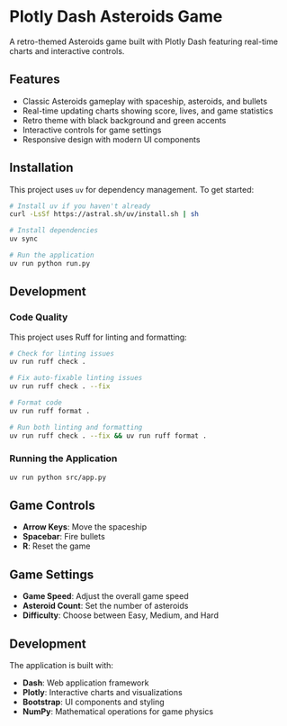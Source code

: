 # Plotly Dash Asteroids Game

A retro-themed Asteroids game built with Plotly Dash featuring real-time charts and interactive controls.

## Features

- Classic Asteroids gameplay with spaceship, asteroids, and bullets
- Real-time updating charts showing score, lives, and game statistics
- Retro theme with black background and green accents
- Interactive controls for game settings
- Responsive design with modern UI components

## Installation

This project uses `uv` for dependency management. To get started:

```bash
# Install uv if you haven't already
curl -LsSf https://astral.sh/uv/install.sh | sh

# Install dependencies
uv sync

# Run the application
uv run python run.py
```

## Development

### Code Quality

This project uses Ruff for linting and formatting:

```bash
# Check for linting issues
uv run ruff check .

# Fix auto-fixable linting issues
uv run ruff check . --fix

# Format code
uv run ruff format .

# Run both linting and formatting
uv run ruff check . --fix && uv run ruff format .
```

### Running the Application

```bash
uv run python src/app.py
```

## Game Controls

- **Arrow Keys**: Move the spaceship
- **Spacebar**: Fire bullets
- **R**: Reset the game

## Game Settings

- **Game Speed**: Adjust the overall game speed
- **Asteroid Count**: Set the number of asteroids
- **Difficulty**: Choose between Easy, Medium, and Hard

## Development

The application is built with:
- **Dash**: Web application framework
- **Plotly**: Interactive charts and visualizations
- **Bootstrap**: UI components and styling
- **NumPy**: Mathematical operations for game physics
